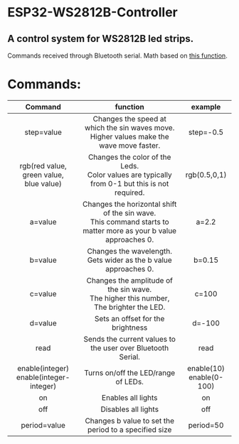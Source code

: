 # ESP32-WS2812B-Controller
A control system for WS2812B led strips.
---
Commands received through Bluetooth serial. Math based on [this function](https://www.desmos.com/calculator/zzhjku5rpy).
# Commands:
| Command | function | example |
| :----: | :----: | :----: |
| step=value | Changes the speed at which the sin waves move.<br /> Higher values make the wave move faster. | step=-0.5 |
| rgb(red value, green value,<br />blue value) | Changes the color of the Leds.<br /> Color values are typically from 0-1 but this is not required. | rgb(0.5,0,1) |
| a=value | Changes the horizontal shift of the sin wave.<br /> This command starts to matter more as your b value approaches 0. | a=2.2 |
| b=value | Changes the wavelength. Gets wider as the b value approaches 0. | b=0.15 |
| c=value | Changes the amplitude of the sin wave.<br /> The higher this number, The brighter the LED. | c=100 |
| d=value | Sets an offset for the brightness | d=-100 |
| read | Sends the current values to the user over Bluetooth Serial. | read |
| enable(integer)<br /> enable(integer-integer) | Turns on/off the LED/range of LEDs. | enable(10)<br /> enable(0-100) |
| on | Enables all lights | on |
| off | Disables all lights | off |
| period=value | Changes b value to set the period to a specified size | period=50 |

